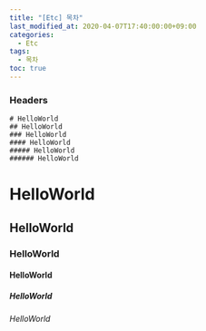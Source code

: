 ```yaml
---
title: "[Etc] 목차"
last_modified_at: 2020-04-07T17:40:00:00+09:00
categories:
  - Etc
tags:
  - 목차
toc: true
---
```


### Headers
```
# HelloWorld
## HelloWorld
### HelloWorld
#### HelloWorld
##### HelloWorld
###### HelloWorld
```
# HelloWorld
## HelloWorld
### HelloWorld
#### HelloWorld
##### HelloWorld
###### HelloWorld
